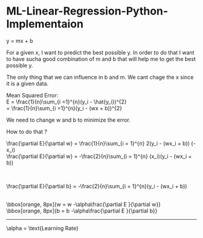 # ML-Linear-Regression-Python-Implementaion







y = mx + b 

For a given x, I want to predict the best possible y. In order to do that I want to have sucha  good combination of m and b that will help me to get the best possible y. 

The only thing that we can influence in b and m. We cant chage the x since it is a given data. 


Mean Squared Error:<br>
E = \frac{1}{n}\sum_{i =1}^{n}(y_i - \hat{y_i})^{2} <br>
  = \frac{1}{n}\sum_{i =1}^{n}(y_i - (wx + b))^{2}


We need to change w and b to minimize the error.

How to do that ? <br>

\frac{\partial E}{\partial w} = \frac{1}{n}\sum_{i = 1}^{n} 2(y_i - (wx_i + b)) (-x_i) <br>
\frac{\partial E}{\partial w} = -\frac{2}{n}\sum_{i = 1}^{n} (x_i)(y_i - (wx_i + b)) 

<br>

\frac{\partial E}{\partial b} = -\frac{2}{n}\sum_{i = 1}^{n}(y_i - (wx_i + b)) 


<br>
\bbox[orange, 8px]{w = w -\alpha\frac{\partial E }{\partial w}}
<br>
\bbox[orange, 8px]{b = b -\alpha\frac{\partial E }{\partial b}}

<hr>
\alpha = \text{Learning Rate}
